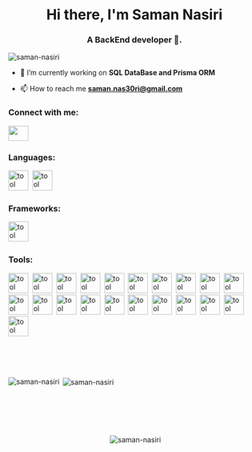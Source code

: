 <h1 align="center">Hi there, I'm Saman Nasiri </h1>
<h3 align="center">A BackEnd developer 🚀.</h3>

<p align="left"> <img src="https://komarev.com/ghpvc/?username=saman-nasiri&label=Profile%20views&color=blue&style=flat" alt="saman-nasiri" /> </p>

- 🔭 I’m currently working on **SQL DataBase and Prisma ORM**

- 📫 How to reach me **saman.nas30ri@gmail.com**

<h3 align="left">Connect with me:</h3>
<p align="left">
<a href="https://www.linkedin.com/in/saman-nasiri/" target="blank"><img align="center" src="https://cdn.jsdelivr.net/gh/devicons/devicon/icons/linkedin/linkedin-original.svg" alt="" height="30" width="40" /></a>
</p>

<div align="left">
<h3 >Languages:</h3>
<p > 
<!-- <img src='https://cdn.jsdelivr.net/gh/devicons/devicon/icons/go/go-original-wordmark.svg' alt="tool" width="40" height="40"/>&nbsp; -->
<!-- <img src='https://cdn.jsdelivr.net/gh/devicons/devicon/icons/rust/rust-plain.svg' alt="tool" width="40" height="40"/>&nbsp; -->
<!-- <img src='https://cdn.jsdelivr.net/gh/devicons/devicon/icons/nodejs/nodejs-original-wordmark.svg' alt="tool" width="40" height="40"/>&nbsp; -->
<img src='https://cdn.jsdelivr.net/gh/devicons/devicon/icons/javascript/javascript-original.svg' alt="tool" width="40" height="40"/>&nbsp;
<img src='https://cdn.jsdelivr.net/gh/devicons/devicon/icons/typescript/typescript-original.svg' alt="tool" width="40" height="40"/>&nbsp;
<!-- <img src='https://cdn.jsdelivr.net/gh/devicons/devicon/icons/csharp/csharp-original.svg' alt="tool" width="40" height="40"/> -->
</p>
<h3 >Frameworks:</h3>
<p >
<!-- <img src='https://cdn.jsdelivr.net/gh/devicons/devicon/icons/nestjs/nestjs-plain-wordmark.svg' alt="tool" width="40" height="40"/>&nbsp; -->
<img src='https://cdn.jsdelivr.net/gh/devicons/devicon/icons/express/express-original-wordmark.svg' alt="tool" width="40" height="40"/>&nbsp;
<!-- <img src='https://cdn.jsdelivr.net/gh/devicons/devicon/icons/dotnetcore/dotnetcore-original.svg' alt="tool" width="40" height="40"/>&nbsp; -->
<!-- <img src='https://cdn.jsdelivr.net/gh/devicons/devicon/icons/dot-net/dot-net-original-wordmark.svg' alt="tool" width="40" height="40"/> -->
</p>
<h3 >Tools:</h3>
<p >
<img src='https://cdn.jsdelivr.net/gh/devicons/devicon/icons/npm/npm-original-wordmark.svg' alt="tool" width="40" height="40"/>&nbsp;
<!-- <img src='https://cdn.jsdelivr.net/gh/devicons/devicon/icons/yarn/yarn-original-wordmark.svg' alt="tool" width="40" height="40"/>&nbsp; -->
<!-- <img src='https://cdn.jsdelivr.net/gh/devicons/devicon/icons/nuget/nuget-original-wordmark.svg' alt="tool" width="40" height="40"/>&nbsp; -->
<img src='https://cdn.jsdelivr.net/gh/devicons/devicon/icons/socketio/socketio-original-wordmark.svg' alt="tool" width="40" height="40"/>&nbsp;
<img src='https://cdn.jsdelivr.net/gh/devicons/devicon/icons/graphql/graphql-plain-wordmark.svg' alt="tool" width="40" height="40"/>&nbsp;
<img src='https://cdn.jsdelivr.net/gh/devicons/devicon/icons/eslint/eslint-original-wordmark.svg' alt="tool" width="40" height="40"/>&nbsp;
<img src='https://cdn.jsdelivr.net/gh/devicons/devicon/icons/jest/jest-plain.svg' alt="tool" width="40" height="40"/>&nbsp;
<!-- <img src='https://cdn.jsdelivr.net/gh/devicons/devicon/icons/apachekafka/apachekafka-original-wordmark.svg' alt="tool" width="40" height="40"/>&nbsp; -->
<!-- <img src='https://cdn.jsdelivr.net/gh/devicons/devicon/icons/amazonwebservices/amazonwebservices-original-wordmark.svg' alt="tool" width="40" height="40"/>&nbsp; -->
<!-- <img src='https://cdn.jsdelivr.net/gh/devicons/devicon/icons/azure/azure-original-wordmark.svg' alt="tool" width="40" height="40"/>&nbsp; -->
<img src='https://cdn.jsdelivr.net/gh/devicons/devicon/icons/docker/docker-original-wordmark.svg' alt="tool" width="40" height="40"/>&nbsp;
<img src='https://cdn.jsdelivr.net/gh/devicons/devicon/icons/kubernetes/kubernetes-plain-wordmark.svg' alt="tool" width="40" height="40"/>&nbsp;
<img src='https://cdn.jsdelivr.net/gh/devicons/devicon/icons/nginx/nginx-original.svg' alt="tool" width="40" height="40"/>&nbsp;
<!-- <img src='https://cdn.jsdelivr.net/gh/devicons/devicon/icons/prometheus/prometheus-original-wordmark.svg' alt="tool" width="40" height="40"/>&nbsp; -->
<!-- <img src='https://cdn.jsdelivr.net/gh/devicons/devicon/icons/grafana/grafana-original-wordmark.svg' alt="tool" width="40" height="40"/>&nbsp; -->
<!-- <img src='https://cdn.jsdelivr.net/gh/devicons/devicon/icons/firebase/firebase-plain-wordmark.svg' alt="tool" width="40" height="40"/>&nbsp; -->
<img src='https://cdn.jsdelivr.net/gh/devicons/devicon/icons/git/git-original-wordmark.svg' alt="tool" width="40" height="40"/>&nbsp;
<img src='https://cdn.jsdelivr.net/gh/devicons/devicon/icons/github/github-original-wordmark.svg' alt="tool" width="40" height="40"/>&nbsp;
<img src='https://cdn.jsdelivr.net/gh/devicons/devicon/icons/gitlab/gitlab-original-wordmark.svg' alt="tool" width="40" height="40"/>&nbsp;
<img src='https://cdn.jsdelivr.net/gh/devicons/devicon/icons/mongodb/mongodb-original-wordmark.svg' alt="tool" width="40" height="40"/>&nbsp;
<img src='https://cdn.jsdelivr.net/gh/devicons/devicon/icons/mysql/mysql-original-wordmark.svg' alt="tool" width="40" height="40"/>&nbsp;
<img src='https://cdn.jsdelivr.net/gh/devicons/devicon/icons/postgresql/postgresql-original-wordmark.svg' alt="tool" width="40" height="40"/>&nbsp;
<img src='https://cdn.jsdelivr.net/gh/devicons/devicon/icons/sqlite/sqlite-original-wordmark.svg' alt="tool" width="40" height="40"/>&nbsp;
<img src='https://cdn.jsdelivr.net/gh/devicons/devicon/icons/redis/redis-original-wordmark.svg' alt="tool" width="40" height="40"/>&nbsp;
<img src='https://cdn.jsdelivr.net/gh/devicons/devicon/icons/ubuntu/ubuntu-plain-wordmark.svg' alt="tool" width="40" height="40"/>&nbsp;
<img src='https://cdn.jsdelivr.net/gh/devicons/devicon/icons/linux/linux-original.svg' alt="tool" width="40" height="40"/>&nbsp;
<!-- <img src='https://cdn.jsdelivr.net/gh/devicons/devicon/icons/codecov/codecov-plain.svg' alt="tool" width="40" height="40"/>&nbsp; -->
<!-- <img src='https://cdn.jsdelivr.net/gh/devicons/devicon/icons/confluence/confluence-original-wordmark.svg' alt="tool" width="40" height="40"/>&nbsp; -->
<img src='https://cdn.jsdelivr.net/gh/devicons/devicon/icons/slack/slack-original.svg' alt="tool" width="40" height="40"/>&nbsp;
<img src='https://cdn.jsdelivr.net/gh/devicons/devicon/icons/jira/jira-original-wordmark.svg' alt="tool" width="40" height="40"/>&nbsp;
<img src='https://cdn.jsdelivr.net/gh/devicons/devicon/icons/trello/trello-plain-wordmark.svg' alt="tool" width="40" height="40"/>&nbsp;
</p>
</br></br></br>
<p><img align="left" src="https://github-readme-stats.vercel.app/api?username=saman-nasiri&show_icons=true&count_private=true&theme=github_dark" alt="saman-nasiri" /></p>
<p>&nbsp;<img align="center" src="https://github-readme-stats.vercel.app/api/top-langs/?username=saman-nasiri&layout=compact&hide=makefile,cmake,c%2B%2B,c,html,java,assembly,shell,css,python,typescript,ruby&theme=github_dark&exclude_repo=efcore,ReportSharp.DatabaseReporter,ReportSharp.DiscordReporter,ReportSharp.Api,dotnet_template,AppCommand,socket_sharp" alt="saman-nasiri" /></p>
</br>
</br></br></br>
<p align="center">&nbsp;<img align="center" src="https://github-profile-trophy.vercel.app/?username=saman-nasiri&theme=darkhub&no-bg=false&margin-w=20&title=Stars,MultiLanguage,Commits,Repositories,PullRequest" alt="saman-nasiri"/> </p>
